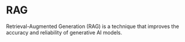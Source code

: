 # RAG
Retrieval-Augmented Generation (RAG) is a technique that improves the accuracy and reliability of generative AI models.
